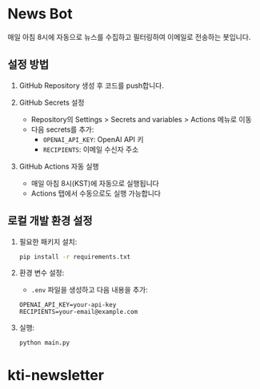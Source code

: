 # News Bot

매일 아침 8시에 자동으로 뉴스를 수집하고 필터링하여 이메일로 전송하는 봇입니다.

## 설정 방법

1. GitHub Repository 생성 후 코드를 push합니다.

2. GitHub Secrets 설정

   - Repository의 Settings > Secrets and variables > Actions 메뉴로 이동
   - 다음 secrets를 추가:
     - `OPENAI_API_KEY`: OpenAI API 키
     - `RECIPIENTS`: 이메일 수신자 주소

3. GitHub Actions 자동 실행
   - 매일 아침 8시(KST)에 자동으로 실행됩니다
   - Actions 탭에서 수동으로도 실행 가능합니다

## 로컬 개발 환경 설정

1. 필요한 패키지 설치:

   ```bash
   pip install -r requirements.txt
   ```

2. 환경 변수 설정:

   - `.env` 파일을 생성하고 다음 내용을 추가:

   ```
   OPENAI_API_KEY=your-api-key
   RECIPIENTS=your-email@example.com
   ```

3. 실행:
   ```bash
   python main.py
   ```
# kti-newsletter
